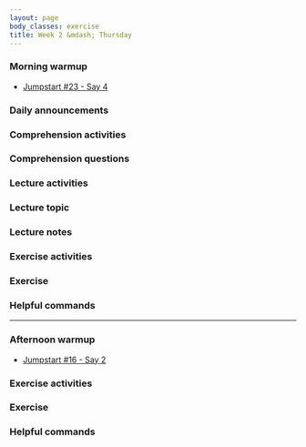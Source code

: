 ```yaml
---
layout: page
body_classes: exercise
title: Week 2 &mdash; Thursday
---
```


### Morning warmup

* [Jumpstart #23 - Say 4](https://github.com/JumpstartLab/warmup-exercises/tree/master/23-say-4)

### Daily announcements
### Comprehension activities
### Comprehension questions
### Lecture activities
### Lecture topic
### Lecture notes
### Exercise activities
### Exercise
### Helpful commands

***

### Afternoon warmup

* [Jumpstart #16 - Say 2](https://github.com/JumpstartLab/warmup-exercises/tree/master/16-say-2)

### Exercise activities
### Exercise
### Helpful commands